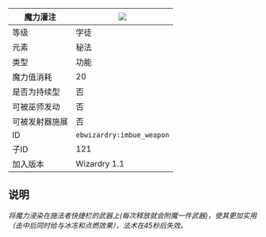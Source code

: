 | 魔力灌注 |![](https://github.com/Electroblob77/Wizardry/blob/1.12.2/src/main/resources/assets/ebwizardry/textures/spells/imbue_weapon.png)|
|---|---|
| 等级 | 学徒 |
| 元素 | 秘法 |
| 类型 | 功能 |
| 魔力值消耗 | 20 |
| 是否为持续型 | 否 |
| 可被巫师发动 | 否 |
| 可被发射器施展 | 否 |
| ID | `ebwizardry:imbue_weapon` |
| 子ID | 121 |
| 加入版本 | Wizardry 1.1 |
## 说明
_将魔力浸染在施法者快捷栏的武器上(每次释放就会附魔一件武器)，使其更加实用（击中后同时给与冰冻和点燃效果），法术在45秒后失效。_
